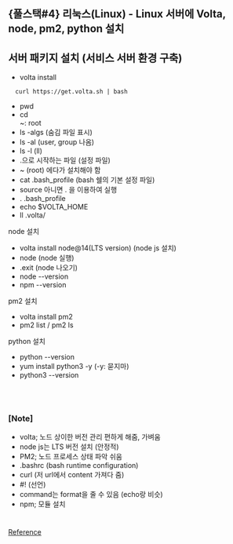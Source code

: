 ## {풀스택#4} 리눅스(Linux) - Linux 서버에 Volta, node, pm2, python 설치

## **서버 패키지 설치 (서비스 서버 환경 구축)**

- volta install <br/>

```unix
  curl https://get.volta.sh | bash
```

- pwd
- cd <br/>
  ~: root
- ls -algs (숨김 파일 표시)
- ls -al (user, group 나옴)
- ls -l (ll)
- .으로 시작하는 파일 (설정 파일)
- ~ (root) 에다가 설치해야 함
- cat .bash_profile (bash 쉘의 기본 설정 파일)
- source 아니면 . 을 이용하여 실행
- . .bash_profile
- echo $VOLTA_HOME
- ll .volta/

node 설치

- volta install node@14(LTS version) (node js 설치)
- node (node 실행)
- .exit (node 나오기)
- node --version
- npm --version

pm2 설치

- volta install pm2
- pm2 list / pm2 ls

python 설치

- python --version
- yum install python3 -y (-y: 묻지마)
- python3 --version

<br/>

#

### [Note]

- volta; 노드 상이한 버전 관리 편하게 해줌, 가벼움
- node js는 LTS 버전 설치 (안정적)
- PM2; 노드 프로세스 상태 파악 쉬움
- .bashrc (bash runtime configuration)
- curl (저 url에서 content 가져다 줌)
- #! (선언)
- command는 format을 줄 수 있음 (echo랑 비슷)
- npm; 모듈 설치

#

[Reference](https://www.youtube.com/watch?v=B_jgH_ZyjIY&list=PLEOnZ6GeucBVj0V5JFQx_6XBbZrrynzMh&index=13)
